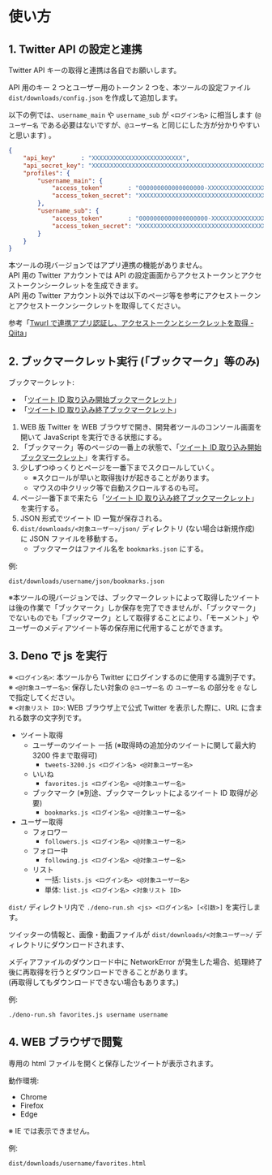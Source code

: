 # 使い方

## 1. Twitter API の設定と連携

Twitter API キーの取得と連携は各自でお願いします。

API 用のキー 2 つとユーザー用のトークン 2 つを、本ツールの設定ファイル `dist/downloads/config.json` を作成して追加します。

以下の例では、`username_main` や `username_sub` が `<ログイン名>` に相当します (`@ユーザー名` である必要はないですが、`@ユーザー名` と同じにした方が分かりやすいと思います) 。

```json
{
	"api_key"       : "XXXXXXXXXXXXXXXXXXXXXXXXX",
	"api_secret_key": "XXXXXXXXXXXXXXXXXXXXXXXXXXXXXXXXXXXXXXXXXXXXXXXXXX",
	"profiles": {
		"username_main": {
			"access_token"       : "000000000000000000-XXXXXXXXXXXXXXXXXXXXXXXXXXXXXXX",
			"access_token_secret": "XXXXXXXXXXXXXXXXXXXXXXXXXXXXXXXXXXXXXXXXXXXXX"
		},
		"username_sub": {
			"access_token"       : "0000000000000000000-XXXXXXXXXXXXXXXXXXXXXXXXXXXXXX",
			"access_token_secret": "XXXXXXXXXXXXXXXXXXXXXXXXXXXXXXXXXXXXXXXXXXXXX"
		}
	}
}
```

本ツールの現バージョンではアプリ連携の機能がありません。  
API 用の Twitter アカウントでは API の設定画面からアクセストークンとアクセストークンシークレットを生成できます。  
API 用の Twitter アカウント以外では以下のページ等を参考にアクセストークンとアクセストークンシークレットを取得してください。

参考「[Twurl で連携アプリ認証し、アクセストークンとシークレットを取得 - Qiita](https://qiita.com/kerupani129/items/8a144d3c152b4f4708a9)」

## 2. ブックマークレット実行 (「ブックマーク」等のみ)

ブックマークレット:

- 「[ツイート ID 取り込み開始ブックマークレット]」
- 「[ツイート ID 取り込み終了ブックマークレット]」

1. WEB 版 Twitter を WEB ブラウザで開き、開発者ツールのコンソール画面を開いて JavaScript を実行できる状態にする。
1. 「ブックマーク」等のページの一番上の状態で、「[ツイート ID 取り込み開始ブックマークレット]」を実行する。
1. 少しずつゆっくりとページを一番下までスクロールしていく。
	- ※スクロールが早いと取得抜けが起きることがあります。
	- マウスの中クリック等で自動スクロールするのも可。
1. ページ一番下まで来たら「[ツイート ID 取り込み終了ブックマークレット]」を実行する。
1. JSON 形式でツイート ID 一覧が保存される。
1. `dist/downloads/<対象ユーザー>/json/` ディレクトリ (ない場合は新規作成) に JSON ファイルを移動する。
	- ブックマークはファイル名を `bookmarks.json` にする。

[ツイート ID 取り込み開始ブックマークレット]: ../bookmarklet-observe.js
[ツイート ID 取り込み終了ブックマークレット]: ../bookmarklet-save-bookmarks.js

例:

```
dist/downloads/username/json/bookmarks.json
```

※本ツールの現バージョンでは、ブックマークレットによって取得したツイートは後の作業で「ブックマーク」しか保存を完了できませんが、「ブックマーク」でないものでも「ブックマーク」として取得することにより、「モーメント」やユーザーのメディアツイート等の保存用に代用することができます。

## 3. Deno で js を実行

※ `<ログイン名>`: 本ツールから Twitter にログインするのに使用する識別子です。  
※ `<@対象ユーザー名>`: 保存したい対象の `@ユーザー名` の `ユーザー名` の部分を `@` なしで指定してください。  
※ `<対象リスト ID>`: WEB ブラウザ上で公式 Twitter を表示した際に、URL に含まれる数字の文字列です。

- ツイート取得
	- ユーザーのツイート 一括 (※取得時の追加分のツイートに関して最大約 3200 件まで取得可)
		- `tweets-3200.js <ログイン名> <@対象ユーザー名>`
	- いいね
		- `favorites.js <ログイン名> <@対象ユーザー名>`
	- ブックマーク (※別途、ブックマークレットによるツイート ID 取得が必要)
		- `bookmarks.js <ログイン名> <@対象ユーザー名>`
- ユーザー取得
	- フォロワー
		- `followers.js <ログイン名> <@対象ユーザー名>`
	- フォロー中
		- `following.js <ログイン名> <@対象ユーザー名>`
	- リスト
		- 一括: `lists.js <ログイン名> <@対象ユーザー名>`
		- 単体: `list.js <ログイン名> <対象リスト ID>`

`dist/` ディレクトリ内で `./deno-run.sh <js> <ログイン名> [<引数>]` を実行します。

ツイッターの情報と、画像・動画ファイルが `dist/downloads/<対象ユーザー>/` ディレクトリにダウンロードされます、

メディアファイルのダウンロード中に NetworkError が発生した場合、処理終了後に再取得を行うとダウンロードできることがあります。  
(再取得してもダウンロードできない場合もあります。)

例:

```sh
./deno-run.sh favorites.js username username
```

## 4. WEB ブラウザで閲覧

専用の html ファイルを開くと保存したツイートが表示されます。

動作環境:

- Chrome
- Firefox
- Edge

※ IE では表示できません。

例:

```
dist/downloads/username/favorites.html
```
